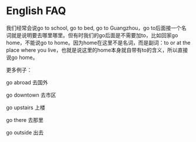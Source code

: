 # English FAQ

我们经常会说go to school, go to bed, go to Guangzhou，go to后面接一个名词就是说明要去哪里哪里。但有时我们的go后面是不需要加to，比如回家go home，不能说go to home。因为home在这里不是名词，而是副词：to or at the place where you live，也就是说这里的home本身就自带有to的含义，所以直接说go home。

更多例子：

go abroad 去国外

go downtown 去市区

go upstairs 上楼

go there 去那里

go outside 出去